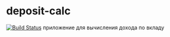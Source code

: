 # deposit-calc
[![Build Status](https://travis-ci.org/agrmv/deposit-calc.svg?branch=master)](https://travis-ci.org/agrmv/deposit-calc)
 приложение для вычисления дохода по вкладу
